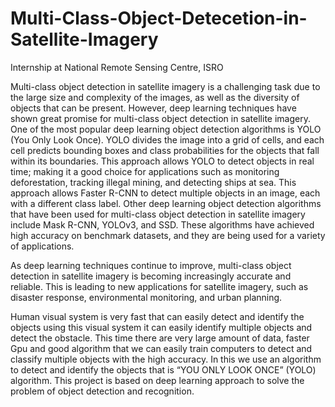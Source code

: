 # Multi-Class-Object-Detecetion-in-Satellite-Imagery
Internship at National Remote Sensing Centre, ISRO 


Multi-class object detection in satellite imagery is a challenging task 
due to the large size and complexity of the images, as well as the diversity 
of objects that can be present. However, deep learning techniques have 
shown great promise for multi-class object detection in satellite imagery.
One of the most popular deep learning object detection algorithms is 
YOLO (You Only Look Once). YOLO divides the image into a grid of cells, 
and each cell predicts bounding boxes and class probabilities for the 
objects that fall within its boundaries. This approach allows YOLO to 
detect objects in real time; making it a good choice for applications such 
as monitoring deforestation, tracking illegal mining, and detecting ships at 
sea. This approach allows Faster R-CNN to detect multiple objects in an 
image, each with a different class label. Other deep learning object 
detection algorithms that have been used for multi-class object detection 
in satellite imagery include Mask R-CNN, YOLOv3, and SSD. These 
algorithms have achieved high accuracy on benchmark datasets, and they 
are being used for a variety of applications. 


As deep learning techniques continue to improve, multi-class object 
detection in satellite imagery is becoming increasingly accurate and 
reliable. This is leading to new applications for satellite imagery, such as 
disaster response, environmental monitoring, and urban planning. 


Human visual system is very fast that can easily detect and identify 
the objects using this visual system it can easily identify multiple objects 
and detect the obstacle. This time there are very large amount of data, 
faster Gpu and good algorithm that we can easily train computers to 
detect and classify multiple objects with the high accuracy. In this we use 
an algorithm to detect and identify the objects that is “YOU ONLY LOOK 
ONCE” (YOLO) algorithm. This project is based on deep learning approach 
to solve the problem of object detection and recognition. 

